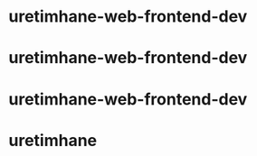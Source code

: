 # uretimhane-web-frontend-dev
# uretimhane-web-frontend-dev
# uretimhane-web-frontend-dev
# uretimhane
